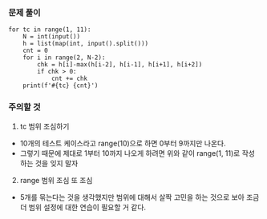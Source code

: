 ### 문제 풀이
```
for tc in range(1, 11):
    N = int(input())
    h = list(map(int, input().split()))
    cnt = 0
    for i in range(2, N-2):
        chk = h[i]-max(h[i-2], h[i-1], h[i+1], h[i+2])
        if chk > 0:
            cnt += chk
    print(f'#{tc} {cnt}')
```

### 주의할 것
1. tc 범위 조심하기
- 10개의 테스트 케이스라고 range(10)으로 하면 0부터 9까지만 나온다.
- 그렇기 때문에 제대로 1부터 10까지 나오게 하려면 위와 같이 range(1, 11)로 작성하는 것을 잊지 말자

2. range 범위 조심 또 조심
- 5개를 묶는다는 것을 생각했지만 범위에 대해서 살짝 고민을 하는 것으로 보아 조금 더 범위 설정에 대한 연습이 필요할 거 같다.   
